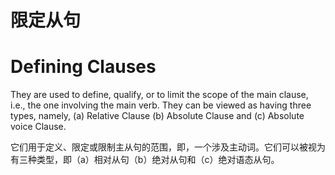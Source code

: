 # 限定从句
# **Defining Clauses** 
They are used to define, qualify, or to limit the scope of the main clause, 
i.e., the one involving the main verb. They can be viewed as having three types, 
namely, (a) Relative Clause (b) Absolute Clause and (c) Absolute voice Clause. 

它们用于定义、限定或限制主从句的范围，即，一个涉及主动词。它们可以被视为有三种类型，即（a）相对从句（b）绝对从句和（c）绝对语态从句。